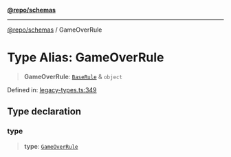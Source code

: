 [**@repo/schemas**](../README.md)

---

[@repo/schemas](../README.md) / GameOverRule

# Type Alias: GameOverRule

> **GameOverRule**: [`BaseRule`](BaseRule.md) & `object`

Defined in: [legacy-types.ts:349](https://github.com/alexqguo/drinking-board-game-v3/blob/fc5adf9b53e666003d4a7f6c500cdc49fb9dbd39/packages/schemas/src/legacy-types.ts#L349)

## Type declaration

### type

> **type**: [`GameOverRule`](../enumerations/RuleType.md#gameoverrule)

